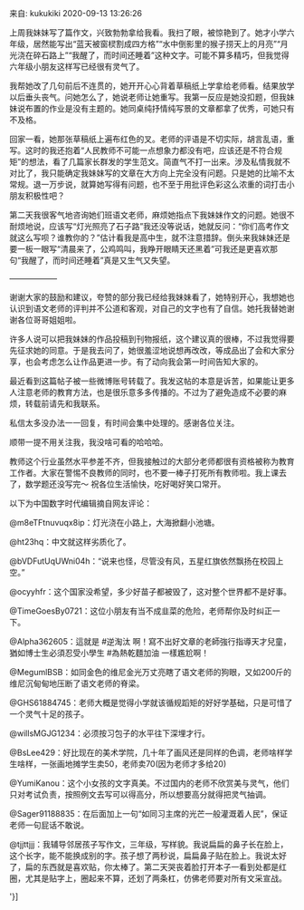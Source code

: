 来自: kukukiki 2020-09-13 13:26:26

上周我妹妹写了篇作文，兴致勃勃拿给我看。我扫了眼，被惊艳到了。她才小学六年级，居然能写出“蓝天被窗棂割成四方格”“水中倒影里的猴子捞天上的月亮”“月光浇在碎石路上”“我醒了，而时间还睡着”这种文字。可能不算多精巧，但我觉得六年级小朋友这样写已经很有灵气了。

我帮她改了几句前后不连贯的，她开开心心背着草稿纸上学拿给老师看。结果放学以后垂头丧气。问她怎么了，她说老师让她重写。我第一反应是她没扣题，但我妹妹说布置的作业是没有主题的。她同桌纯抒情纯写景的文章都拿了优秀，可她只有不及格。

回家一看，她那张草稿纸上遍布红色的叉。老师的评语是不切实际，胡言乱语，重写。这时的我还抱着“人民教师不可能一点想象力都没有吧，应该还是不符合规矩”的想法，看了几篇家长群发的学生范文。简直气不打一出来。涉及私情我就不对比了，我只能确定我妹妹写的文章在大方向上完全没有问题。只是她的比喻不太常规。退一万步说，就算她写得有问题，也不至于用批评色彩这么浓重的词打击小朋友积极性吧？

第二天我很客气地咨询她们班语文老师，麻烦她指点下我妹妹作文的问题。她很不耐烦地说，应该写“灯光照亮了石子路”我还没等说话，她就反问：“你们高考作文就这么写呗？谁教你的？”估计看我是高中生，就不注意措辞。倒头来我妹妹还是要一板一眼写“清晨来了，公鸡鸣叫，我睁开眼睛天还黑着”可我还是更喜欢那句“我醒了，而时间还睡着”真是又生气又失望。

——————

谢谢大家的鼓励和建议，夸赞的部分我已经给我妹妹看了，她特别开心，我想她也认识到语文老师的评判并不公道和客观，对自己的文字也有了自信。她托我替她谢谢各位哥哥姐姐啦。

许多人说可以把我妹妹的作品投稿到刊物报纸，这个建议真的很棒，不过我觉得要先征求她的同意。于是我去问了，她很羞涩地说想再改改，等成品出了会和大家分享，也会考虑怎么让作品更进一步。有了动向我会第一时间告知大家的。

最近看到这篇帖子被一些微博账号转载了。我发这帖的本意是诉苦，如果能让更多人注意老师的教育方法，也是很乐意多多传播的。不过为了避免造成不必要的麻烦，转载前请先和我联系。

私信太多没办法一一回复，有时间会集中处理的。感谢各位关注。

顺带一提不用关注我，我没啥可看的哈哈哈。

教师这个行业虽然水平参差不齐，但我接触过的大部分老师都很有资格被称为教育工作者。大家在警惕不良教师的同时，也不要一棒子打死所有教师啦。我上课去了，数学题还没写完～ 祝各位生活愉快，吃好喝好笑口常开。

以下为中国数字时代编辑摘自网友评论：

@m8eTFtnuvuqx8ip：灯光浇在小路上，大海掀翻小池塘。

@ht23hq：中文就这样劣质化了。

@bVDFutUqUWni04h：“说来也怪，尽管没有风，五星红旗依然飘扬在校园上空。”

@ocyyhfr：这个国家没希望，多少好苗子都被毁了，这对整个世界都不是好事。

@TimeGoesBy0721：这位小朋友有当不成韭菜的危险，老师帮你及时纠正一下。

@Alpha362605：這就是 #逆淘汰 啊！寫不出好文章的老師強行指導天才兒童，猶如博士生必須忍受小學生 #為熱乾麵加油 一樣尷尬啊！

@MegumlBSB：如同金色的维尼金光万丈亮瞎了语文老师的狗眼，又如200斤的维尼沉甸甸地压断了语文老师的脊梁。

@GHS61884745：老师大概是觉得小学就该循规蹈矩的好好学基础，只是可惜了一个灵气十足的孩子。

@willsMGJG1234：必须按习包子的水平往下深埋才行。

@BsLee429：好比现在的美术学院，几十年了画风还是同样的色调，老师啥样学生啥样，一张画地摊学生卖50，老师卖70(因为老师才多给20)

@YumiKanou：这个小女孩的文字真美。不过国内的老师不欣赏美与灵气，他们只对考试负责，按照例文去写可以得高分，所以想要高分就得把灵气抽调。

@Sager91188835：在后面加上一句“如同习主席的光芒一般灌溉着人民”，保证老师一句屁话不敢说。

@tjjttjjj：我辅导邻居孩子写作文，三年级，写样貌。我说扁扁的鼻子长在脸上，这个长字，能不能换成别的字。孩子想了两秒说，扁扁鼻子贴在脸上。我说太好了，扁的东西就是喜欢贴，你太棒了。第二天哭丧着脸打开本子一看到处都是红圈，尤其是贴字上，圈起来不算，还划了两条杠，仿佛老师要对所有文采宣战。

'}]